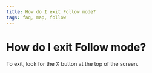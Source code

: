 ```yaml
---
title: How do I exit Follow mode?
tags: faq, map, follow
--- 
```


# How do I exit Follow mode?

To exit, look for the X button at the top of the screen.